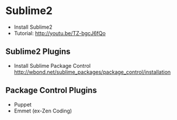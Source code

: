 Sublime2
===

* Install Sublime2
* Tutorial: http://youtu.be/TZ-bgcJ6fQo

Sublime2 Plugins
---

* Install Sublime Package Control
http://wbond.net/sublime_packages/package_control/installation

Package Control Plugins
---

* Puppet
* Emmet (ex-Zen Coding)

